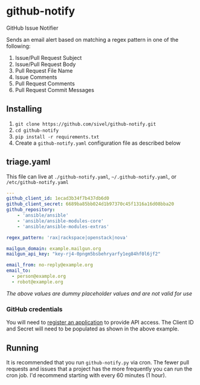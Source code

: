 # github-notify

GitHub Issue Notifier

Sends an email alert based on matching a regex pattern in one of the following:

1. Issue/Pull Request Subject
1. Issue/Pull Request Body
1. Pull Request File Name
1. Issue Comments
1. Pull Request Comments
1. Pull Request Commit Messages

## Installing

1. `git clone https://github.com/sivel/github-notify.git`
1. `cd github-notify`
1. `pip install -r requirements.txt`
1. Create a `github-notify.yaml` configuration file as described below

## triage.yaml

This file can live at `./github-notify.yaml`, `~/.github-notify.yaml`, or `/etc/github-notify.yaml`

```yaml
---
github_client_id: 1ecad3b34f7b437db6d0
github_client_secret: 6689ba85bb024d1b97370c45f1316a16d08bba20
github_repository:
    - 'ansible/ansible'
    - 'ansible/ansible-modules-core'
    - 'ansible/ansible-modules-extras'

regex_pattern: 'rax|rackspace|openstack|nova'

mailgun_domain: example.mailgun.org
mailgun_api_key: "key-rj4-0pngm5bsbehryarfy1eg84hf0l6jf2"

email_from: no-reply@example.org
email_to:
  - person@example.org
  - robot@example.org
```

*The above values are dummy placeholder values and are not valid for use*

### GitHub credentials

You will need to [register an application](https://github.com/settings/applications/new)
to provide API access.  The Client ID and Secret will need to be populated as
shown in the above example.

## Running

It is recommended that you run `github-notify.py` via cron. The fewer pull requests and
issues that a project has the more frequently you can run the cron job. I'd recommend
starting with every 60 minutes (1 hour).
